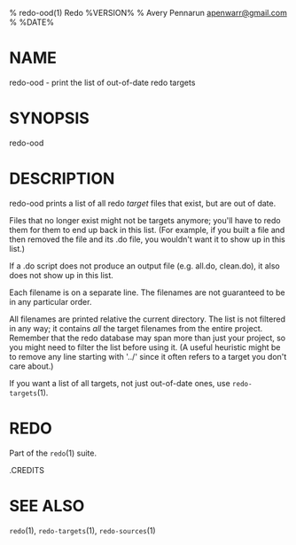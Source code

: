 % redo-ood(1) Redo %VERSION%
% Avery Pennarun <apenwarr@gmail.com>
% %DATE%

# NAME

redo-ood - print the list of out-of-date redo targets

# SYNOPSIS

redo-ood


# DESCRIPTION

redo-ood prints a list of all redo *target* files that
exist, but are out of date.

Files that no longer exist might not be targets anymore;
you'll have to redo them for them to end up back in this
list.  (For example, if you built a file and then removed
the file and its .do file, you wouldn't want it to show up
in this list.)

If a .do script does not produce an output file (e.g.
all.do, clean.do), it also does not show up in this list.

Each filename is on a separate line.  The filenames are not
guaranteed to be in any particular order.

All filenames are printed relative the current directory.
The list is not filtered in any way; it contains *all* the
target filenames from the entire project.  Remember that
the redo database may span more than just your project, so
you might need to filter the list before using it.  (A
useful heuristic might be to remove any line starting with
'../' since it often refers to a target you don't care
about.)

If you want a list of all targets, not just out-of-date
ones, use `redo-targets`(1).


# REDO

Part of the `redo`(1) suite.


.CREDITS


# SEE ALSO

`redo`(1), `redo-targets`(1), `redo-sources`(1)
